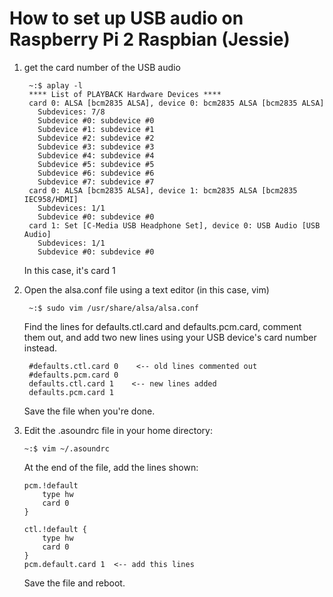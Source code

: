 # How to set up USB audio on Raspberry Pi 2 Raspbian (Jessie)

1. get the card number of the USB audio

        ~:$ aplay -l
        **** List of PLAYBACK Hardware Devices ****
        card 0: ALSA [bcm2835 ALSA], device 0: bcm2835 ALSA [bcm2835 ALSA]
          Subdevices: 7/8
          Subdevice #0: subdevice #0
          Subdevice #1: subdevice #1
          Subdevice #2: subdevice #2
          Subdevice #3: subdevice #3
          Subdevice #4: subdevice #4
          Subdevice #5: subdevice #5
          Subdevice #6: subdevice #6
          Subdevice #7: subdevice #7
        card 0: ALSA [bcm2835 ALSA], device 1: bcm2835 ALSA [bcm2835 IEC958/HDMI]
          Subdevices: 1/1
          Subdevice #0: subdevice #0
        card 1: Set [C-Media USB Headphone Set], device 0: USB Audio [USB Audio]
          Subdevices: 1/1
          Subdevice #0: subdevice #0

    In this case, it's card 1

2. Open the alsa.conf file using a text editor (in this case, vim)

        ~:$ sudo vim /usr/share/alsa/alsa.conf

    Find the lines for defaults.ctl.card and defaults.pcm.card, comment them out, and add two new lines using your USB device's card number instead.

        #defaults.ctl.card 0    <-- old lines commented out
        #defaults.pcm.card 0
        defaults.ctl.card 1    <-- new lines added
        defaults.pcm.card 1
        
    Save the file when you're done.

4.  Edit the .asoundrc file in your home directory:

        ~:$ vim ~/.asoundrc

    At the end of the file, add the lines shown:

        pcm.!default
            type hw
            card 0
        }

        ctl.!default {
            type hw
            card 0
        }
        pcm.default.card 1  <-- add this lines

    Save the file and reboot.

